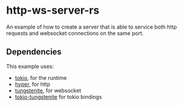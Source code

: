 # http-ws-server-rs
An example of how to create a server that is able to service both http requests and websocket connections on the same port.

## Dependencies
This example uses:
- [tokio](https://docs.rs/tokio/1.0.2/tokio/), for the runtime
- [hyper](https://docs.rs/hyper/0.14.2/hyper/), for http
- [tungstenite](https://docs.rs/tungstenite/0.12.0/tungstenite/), for websocket
- [tokio-tungstenite](https://docs.rs/tokio-tungstenite/0.13.0/tokio_tungstenite/) for tokio bindings